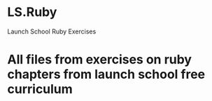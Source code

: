 # LS.Ruby
Launch School Ruby Exercises
# All files from exercises on ruby chapters from launch school free curriculum 
